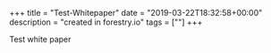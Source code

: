 +++
title = "Test-Whitepaper"
date = "2019-03-22T18:32:58+00:00"
description = "created in forestry.io"
tags = [""]
+++

Test white paper